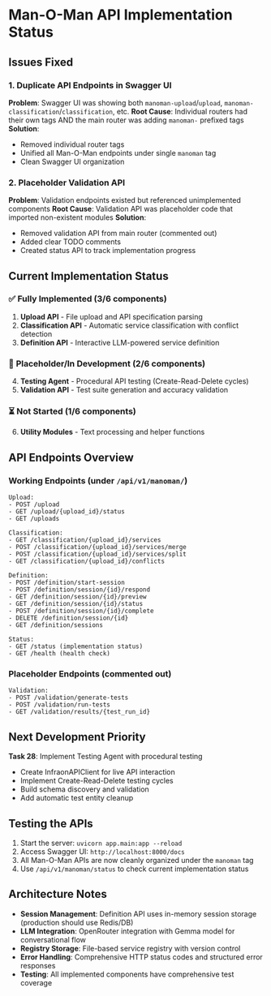 # Man-O-Man API Implementation Status

## Issues Fixed

### 1. Duplicate API Endpoints in Swagger UI
**Problem**: Swagger UI was showing both `manoman-upload`/`upload`, `manoman-classification`/`classification`, etc.
**Root Cause**: Individual routers had their own tags AND the main router was adding `manoman-` prefixed tags
**Solution**: 
- Removed individual router tags
- Unified all Man-O-Man endpoints under single `manoman` tag
- Clean Swagger UI organization

### 2. Placeholder Validation API
**Problem**: Validation endpoints existed but referenced unimplemented components
**Root Cause**: Validation API was placeholder code that imported non-existent modules
**Solution**:
- Removed validation API from main router (commented out)
- Added clear TODO comments
- Created status API to track implementation progress

## Current Implementation Status

### ✅ **Fully Implemented** (3/6 components)
1. **Upload API** - File upload and API specification parsing
2. **Classification API** - Automatic service classification with conflict detection  
3. **Definition API** - Interactive LLM-powered service definition

### 🚧 **Placeholder/In Development** (2/6 components)
4. **Testing Agent** - Procedural API testing (Create-Read-Delete cycles)
5. **Validation API** - Test suite generation and accuracy validation

### ⏳ **Not Started** (1/6 components)
6. **Utility Modules** - Text processing and helper functions

## API Endpoints Overview

### Working Endpoints (under `/api/v1/manoman/`)
```
Upload:
- POST /upload
- GET /upload/{upload_id}/status  
- GET /uploads

Classification:
- GET /classification/{upload_id}/services
- POST /classification/{upload_id}/services/merge
- POST /classification/{upload_id}/services/split
- GET /classification/{upload_id}/conflicts

Definition:
- POST /definition/start-session
- POST /definition/session/{id}/respond
- GET /definition/session/{id}/preview
- GET /definition/session/{id}/status
- POST /definition/session/{id}/complete
- DELETE /definition/session/{id}
- GET /definition/sessions

Status:
- GET /status (implementation status)
- GET /health (health check)
```

### Placeholder Endpoints (commented out)
```
Validation:
- POST /validation/generate-tests
- POST /validation/run-tests
- GET /validation/results/{test_run_id}
```

## Next Development Priority

**Task 28**: Implement Testing Agent with procedural testing
- Create InfraonAPIClient for live API interaction
- Implement Create-Read-Delete testing cycles
- Build schema discovery and validation
- Add automatic test entity cleanup

## Testing the APIs

1. Start the server: `uvicorn app.main:app --reload`
2. Access Swagger UI: `http://localhost:8000/docs`
3. All Man-O-Man APIs are now cleanly organized under the `manoman` tag
4. Use `/api/v1/manoman/status` to check current implementation status

## Architecture Notes

- **Session Management**: Definition API uses in-memory session storage (production should use Redis/DB)
- **LLM Integration**: OpenRouter integration with Gemma model for conversational flow
- **Registry Storage**: File-based service registry with version control
- **Error Handling**: Comprehensive HTTP status codes and structured error responses
- **Testing**: All implemented components have comprehensive test coverage
